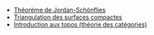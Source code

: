 * [Théorème de Jordan-Schönflies](files/schonfliesPS.pdf)
* [Triangulation des surfaces compactes](files/surftriangPS.pdf)
* [Introduction aux topos (théorie des catégories)](files/toposPresentation-Psorya.pdf)
